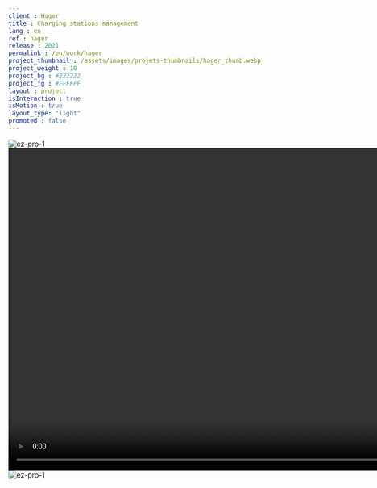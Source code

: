 ```yaml
---
client : Hager
title : Charging stations management
lang : en
ref : hager
release : 2021
permalink : /en/work/hager
project_thumbnail : /assets/images/projets-thumbnails/hager_thumb.webp
project_weight : 10
project_bg : #222222
project_fg : #FFFFFF
layout : project
isInteraction : true
isMotion : true
layout_type: "light"
promoted : false
---
```


![ez-pro-1](/assets/images/projets/hager-1.webp)
<video src="/assets/images/projets/hager.mp4" autoplay loop muted width="1280"></video>
![ez-pro-1](/assets/images/projets/hager-2.webp)
